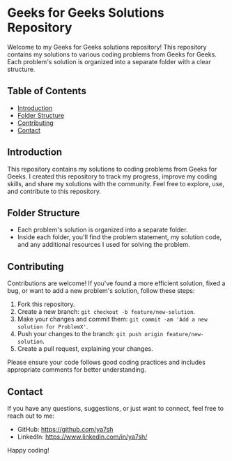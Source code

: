 # Geeks for Geeks Solutions Repository

Welcome to my Geeks for Geeks solutions repository! This repository contains my solutions to various coding problems from Geeks for Geeks. Each problem's solution is organized into a separate folder with a clear structure.

## Table of Contents

- [Introduction](#introduction)
- [Folder Structure](#folder-structure)
- [Contributing](#contributing)
- [Contact](#contact)

## Introduction

This repository contains my solutions to coding problems from Geeks for Geeks. I created this repository to track my progress, improve my coding skills, and share my solutions with the community. Feel free to explore, use, and contribute to this repository.

## Folder Structure

- Each problem's solution is organized into a separate folder.
- Inside each folder, you'll find the problem statement, my solution code, and any additional resources I used for solving the problem.

## Contributing

Contributions are welcome! If you've found a more efficient solution, fixed a bug, or want to add a new problem's solution, follow these steps:

1. Fork this repository.
2. Create a new branch: `git checkout -b feature/new-solution`.
3. Make your changes and commit them: `git commit -am 'Add a new solution for ProblemX'`.
4. Push your changes to the branch: `git push origin feature/new-solution`.
5. Create a pull request, explaining your changes.

Please ensure your code follows good coding practices and includes appropriate comments for better understanding.

## Contact

If you have any questions, suggestions, or just want to connect, feel free to reach out to me:

- GitHub: https://github.com/ya7sh
- LinkedIn: https://www.linkedin.com/in/ya7sh/

Happy coding!

